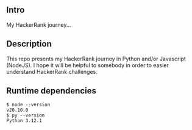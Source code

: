 ## Intro
My HackerRank journey...

## Description
This repo presents my HackerRank journey in Python and/or Javascript (NodeJS). I hope it will be helpful to somebody in order to easier understand HackerRank challenges.

## Runtime dependencies
```
$ node --version
v20.10.0
$ py --version
Python 3.12.1
```